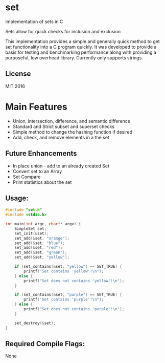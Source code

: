 # set
Implementation of sets in C

Sets allow for quick checks for inclusion and exclusion

This implementation provides a simple and generally quick method to get set functionality into a C program quickly. It was developed to provide a basis for testing and benchmarking performance along with providing a purposeful, low overhead library. Currently only supports strings.

## License
MIT 2016

# Main Features

* Union, intersection, difference, and semantic difference
* Standard and Strict subset and superset checks
* Simple method to change the hashing function if desired
* Add, check, and remove elements in a the set

## Future Enhancements
* In place union - add to an already created Set
* Convert set to an Array
* Set Compare
* Print statistics about the set


## Usage:
``` c
#include "set.h"
#include <stdio.h>

int main(int argc, char** argv) {
    SimpleSet set;
    set_init(&set);
    set_add(&set, "orange");
    set_add(&set, "blue");
    set_add(&set, "red");
    set_add(&set, "green");
    set_add(&set, "yellow");

    if (set_contains(&set, "yellow") == SET_TRUE) {
        printf("Set contains 'yellow'!\n");
    } else {
        printf("Set does not contains 'yellow'!\n");
    }

    if (set_contains(&set, "purple") == SET_TRUE) {
        printf("Set contains 'purple'!\n");
    } else {
        printf("Set does not contains 'purple'!\n");
    }

    set_destroy(&set);
}
```

## Required Compile Flags:
   None
